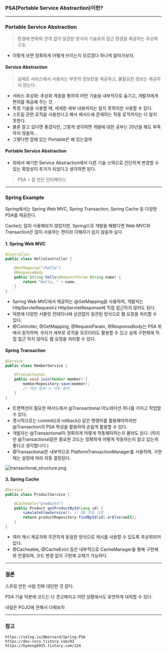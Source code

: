 ### PSA(Portable Service Abstraction)이란?

<hr>

### Portable Service Abstraction
> 환경에 변화와 관계 없이 일관된 방식의 기술로의 접근 환경을 제공하는 추상화 구조

* 이렇게 보면 정확하게 어떻게 쓰이는지 모르겠다 하나씩 알아가보자.

#### Service Abstraction
> 실제로 서비스에서 사용되는 부분의 정보만을 제공하고, 불필요한 정보는 제공하지 않는다.

* 서비스 추상화: 추상화 계층을 통하여 어떤 기술을 내부적으로 숨기고, 개발자에게 편의를 제공해 주는 것
* 특정 기술을 사용할 때, 세세한 세부 내용까지는 알지 못하지만 사용할 수 있다.
* 스트림 관련 로직을 사용한다고 해서 메서드에 존재하는 작동 로직까지는 다 알지 못한다.
* 물론 알고 있다면 좋겠지만, 그렇게 생각하면 개발에 대한 공부는 20년을 해도 부족하지 않을까...
* 그렇다면 앞에 있는 Portable은 왜 있는걸까

#### Portable Service Abstraction

* 위에서 얘기한 Service Abstraction에서 다른 기술 스택으로 간단하게 변경할 수 있는 확장성이 추가가 되었다고 생각하면 된다.
> PSA = 잘 만든 인터페이스

<hr>

### Spring Example

Spring에서는 Spring Web MVC, Spring Transaction, Spring Cache 등 다양한 PSA를 제공한다.

Cache는 많이 사용해보지 않았지만, Spring으로 개발을 해봤다면 Web MVC와 Transaction은 많이 사용하는 편이라 이해하기 쉽지 않을까 싶다.


#### 1. Spring Web MVC

```java
@Controller
public class HelloController {

    @GetMapping("/hello")
    @ResponseBody
    public String hello(@RequestParam String name) {
        return "Hello, " + name;
    }
}
```
* Spring Web MVC에서 제공하는 @GetMapping을 사용하여, 개발자는 HttpServletRequest나 HttpServletResponse에 직접 접근하지 않아도 된다.
* 덕분에 다양한 서블릿 컨테이너에 상관없이 일관된 방식으로 웹 요청을 처리할 수 있다.
* @Controller, @GetMapping, @RequestParam, @ResponseBody는 PSA 위에서 동작하며, 우리가 세부로 로직을 모르더라도 활용할 수 있고 실제 구현체에 직접 접근 하지 않아도 웹 요청을 처리할 수 있다.

#### Spring Transaction

```java
@Service
public class MemberService {

    @Transactional
    public void join(Member member) {
        memberRepository.save(member);
        // 예외 발생 시 자동 롤백
    }
}
```
* 트랜잭션이 필요한 메서드에서 @Transactional 어노테이션 하나를 가지고 작업할 수 있다.
* 명시적으로는 commit()과 rollback() 같은 명령어를 활용해야하지만 @Transaction의 PSA 특성을 활용하여 손쉽게 활용할 수 있다.
* 개발자는 @Transactional이 정확하게 어떻게 작동해야하는지 몰라도 된다. (하지만 @Transactional같은 중요한 코드는 정확하게 어떻게 작동하는지 알고 있는게 좋다고 생각합니다.)
* @Transactional은 내부적으로 PlatformTransactionManager를 사용하며, 구현체는 설정에 따라 자동 결정된다.

![transactional_structure.png](..%2Fimage%2FPSA%2Ftransactional_structure.png)

#### 3. Spring Cache

```java
@Service
public class ProductService {

    @Cacheable("products")
    public Product getProductById(Long id) {
        simulateSlowService(); // DB 조회 가정
        return productRepository.findById(id).orElse(null);
    }
}
```

* 여러 캐시 제공자와 무관하게 동일한 방식으로 캐시를 사용할 수 있도록 추상회되어 있다.
* @Cacheable, @CacheEvict 등은 내부적으로 CacheManager를 통해 구현체와 연결되며, 코드 변경 없이 구현체 교체가 가능하다.

<hr>

### 결론

스프링 만든 사람 진짜 대단한 것 같다. 

PSA 기술 덕분에 코드는 더 견고해지고 어떤 상황에서도 유연하게 대처할 수 있다.

내일은 POJO에 관해서 다뤄보자


<hr>


### 참고

```text
https://velog.io/@bernard/Spring-PSA
https://dev-coco.tistory.com/83
https://byeong9935.tistory.com/124
```